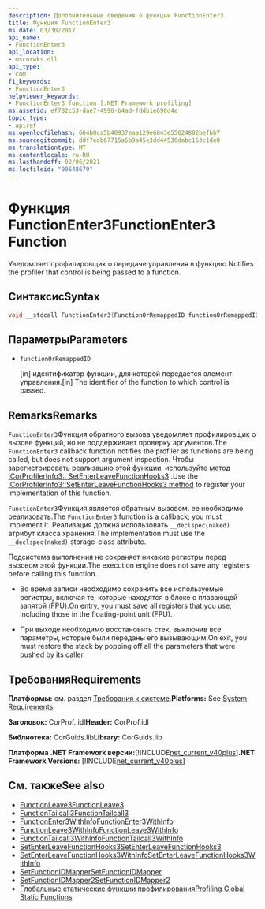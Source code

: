 ```yaml
---
description: Дополнительные сведения о функции FunctionEnter3
title: Функция FunctionEnter3
ms.date: 03/30/2017
api_name:
- FunctionEnter3
api_location:
- mscorwks.dll
api_type:
- COM
f1_keywords:
- FunctionEnter3
helpviewer_keywords:
- FunctionEnter3 function [.NET Framework profiling]
ms.assetid: ef782c53-dae7-4990-b4ad-fddb1e690d4e
topic_type:
- apiref
ms.openlocfilehash: 664b0ca5b40937eaa129e6843e55024802befbb7
ms.sourcegitcommit: ddf7edb67715a5b9a45e3dd44536dabc153c1de0
ms.translationtype: MT
ms.contentlocale: ru-RU
ms.lasthandoff: 02/06/2021
ms.locfileid: "99648679"
---
```

# <a name="functionenter3-function"></a><span data-ttu-id="f6815-103">Функция FunctionEnter3</span><span class="sxs-lookup"><span data-stu-id="f6815-103">FunctionEnter3 Function</span></span>

<span data-ttu-id="f6815-104">Уведомляет профилировщик о передаче управления в функцию.</span><span class="sxs-lookup"><span data-stu-id="f6815-104">Notifies the profiler that control is being passed to a function.</span></span>  
  
## <a name="syntax"></a><span data-ttu-id="f6815-105">Синтаксис</span><span class="sxs-lookup"><span data-stu-id="f6815-105">Syntax</span></span>  
  
```cpp  
void __stdcall FunctionEnter3(FunctionOrRemappedID functionOrRemappedID);  
```  
  
## <a name="parameters"></a><span data-ttu-id="f6815-106">Параметры</span><span class="sxs-lookup"><span data-stu-id="f6815-106">Parameters</span></span>

- `functionOrRemappedID`

  <span data-ttu-id="f6815-107">\[in] идентификатор функции, для которой передается элемент управления.</span><span class="sxs-lookup"><span data-stu-id="f6815-107">\[in] The identifier of the function to which control is passed.</span></span>

## <a name="remarks"></a><span data-ttu-id="f6815-108">Remarks</span><span class="sxs-lookup"><span data-stu-id="f6815-108">Remarks</span></span>  

 <span data-ttu-id="f6815-109">`FunctionEnter3`Функция обратного вызова уведомляет профилировщик о вызове функций, но не поддерживает проверку аргументов.</span><span class="sxs-lookup"><span data-stu-id="f6815-109">The `FunctionEnter3` callback function notifies the profiler as functions are being called, but does not support argument inspection.</span></span> <span data-ttu-id="f6815-110">Чтобы зарегистрировать реализацию этой функции, используйте [метод ICorProfilerInfo3:: SetEnterLeaveFunctionHooks3](icorprofilerinfo3-setenterleavefunctionhooks3-method.md) .</span><span class="sxs-lookup"><span data-stu-id="f6815-110">Use the [ICorProfilerInfo3::SetEnterLeaveFunctionHooks3 method](icorprofilerinfo3-setenterleavefunctionhooks3-method.md) to register your implementation of this function.</span></span>  
  
 <span data-ttu-id="f6815-111">`FunctionEnter3`Функция является обратным вызовом. ее необходимо реализовать.</span><span class="sxs-lookup"><span data-stu-id="f6815-111">The `FunctionEnter3` function is a callback; you must implement it.</span></span> <span data-ttu-id="f6815-112">Реализация должна использовать `__declspec(naked)` атрибут класса хранения.</span><span class="sxs-lookup"><span data-stu-id="f6815-112">The implementation must use the `__declspec(naked)` storage-class attribute.</span></span>  
  
 <span data-ttu-id="f6815-113">Подсистема выполнения не сохраняет никакие регистры перед вызовом этой функции.</span><span class="sxs-lookup"><span data-stu-id="f6815-113">The execution engine does not save any registers before calling this function.</span></span>  
  
- <span data-ttu-id="f6815-114">Во время записи необходимо сохранить все используемые регистры, включая те, которые находятся в блоке с плавающей запятой (FPU).</span><span class="sxs-lookup"><span data-stu-id="f6815-114">On entry, you must save all registers that you use, including those in the floating-point unit (FPU).</span></span>  
  
- <span data-ttu-id="f6815-115">При выходе необходимо восстановить стек, выключив все параметры, которые были переданы его вызывающим.</span><span class="sxs-lookup"><span data-stu-id="f6815-115">On exit, you must restore the stack by popping off all the parameters that were pushed by its caller.</span></span>  
  
## <a name="requirements"></a><span data-ttu-id="f6815-116">Требования</span><span class="sxs-lookup"><span data-stu-id="f6815-116">Requirements</span></span>  

 <span data-ttu-id="f6815-117">**Платформы:** см. раздел [Требования к системе](../../get-started/system-requirements.md).</span><span class="sxs-lookup"><span data-stu-id="f6815-117">**Platforms:** See [System Requirements](../../get-started/system-requirements.md).</span></span>  
  
 <span data-ttu-id="f6815-118">**Заголовок:** CorProf. idl</span><span class="sxs-lookup"><span data-stu-id="f6815-118">**Header:** CorProf.idl</span></span>  
  
 <span data-ttu-id="f6815-119">**Библиотека:** CorGuids.lib</span><span class="sxs-lookup"><span data-stu-id="f6815-119">**Library:** CorGuids.lib</span></span>  
  
 <span data-ttu-id="f6815-120">**Платформа .NET Framework версии:**[!INCLUDE[net_current_v40plus](../../../../includes/net-current-v40plus-md.md)]</span><span class="sxs-lookup"><span data-stu-id="f6815-120">**.NET Framework Versions:** [!INCLUDE[net_current_v40plus](../../../../includes/net-current-v40plus-md.md)]</span></span>  
  
## <a name="see-also"></a><span data-ttu-id="f6815-121">См. также</span><span class="sxs-lookup"><span data-stu-id="f6815-121">See also</span></span>

- [<span data-ttu-id="f6815-122">FunctionLeave3</span><span class="sxs-lookup"><span data-stu-id="f6815-122">FunctionLeave3</span></span>](functionleave3-function.md)
- [<span data-ttu-id="f6815-123">FunctionTailcall3</span><span class="sxs-lookup"><span data-stu-id="f6815-123">FunctionTailcall3</span></span>](functiontailcall3-function.md)
- [<span data-ttu-id="f6815-124">FunctionEnter3WithInfo</span><span class="sxs-lookup"><span data-stu-id="f6815-124">FunctionEnter3WithInfo</span></span>](functionenter3withinfo-function.md)
- [<span data-ttu-id="f6815-125">FunctionLeave3WithInfo</span><span class="sxs-lookup"><span data-stu-id="f6815-125">FunctionLeave3WithInfo</span></span>](functionleave3withinfo-function.md)
- [<span data-ttu-id="f6815-126">FunctionTailcall3WithInfo</span><span class="sxs-lookup"><span data-stu-id="f6815-126">FunctionTailcall3WithInfo</span></span>](functiontailcall3withinfo-function.md)
- [<span data-ttu-id="f6815-127">SetEnterLeaveFunctionHooks3</span><span class="sxs-lookup"><span data-stu-id="f6815-127">SetEnterLeaveFunctionHooks3</span></span>](icorprofilerinfo3-setenterleavefunctionhooks3-method.md)
- [<span data-ttu-id="f6815-128">SetEnterLeaveFunctionHooks3WithInfo</span><span class="sxs-lookup"><span data-stu-id="f6815-128">SetEnterLeaveFunctionHooks3WithInfo</span></span>](icorprofilerinfo3-setenterleavefunctionhooks3withinfo-method.md)
- [<span data-ttu-id="f6815-129">SetFunctionIDMapper</span><span class="sxs-lookup"><span data-stu-id="f6815-129">SetFunctionIDMapper</span></span>](icorprofilerinfo-setfunctionidmapper-method.md)
- [<span data-ttu-id="f6815-130">SetFunctionIDMapper2</span><span class="sxs-lookup"><span data-stu-id="f6815-130">SetFunctionIDMapper2</span></span>](icorprofilerinfo3-setfunctionidmapper2-method.md)
- [<span data-ttu-id="f6815-131">Глобальные статические функции профилирования</span><span class="sxs-lookup"><span data-stu-id="f6815-131">Profiling Global Static Functions</span></span>](profiling-global-static-functions.md)
